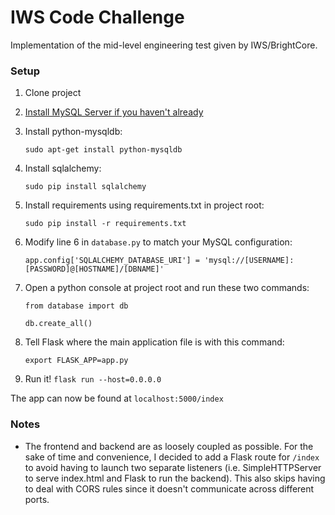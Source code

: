 # IWS Code Challenge 

Implementation of the mid-level engineering test given by IWS/BrightCore.

### Setup

1. Clone project
2. [Install MySQL Server if you haven't already](https://support.rackspace.com/how-to/installing-mysql-server-on-ubuntu/)
3. Install python-mysqldb: 

   `sudo apt-get install python-mysqldb`

4. Install sqlalchemy: 
   
   `sudo pip install sqlalchemy`

5. Install requirements using requirements.txt in project root: 

   `sudo pip install -r requirements.txt`

6. Modify line 6 in `database.py` to match your MySQL configuration:

   `app.config['SQLALCHEMY_DATABASE_URI'] = 'mysql://[USERNAME]:[PASSWORD]@[HOSTNAME]/[DBNAME]'`

7. Open a python console at project root and run these two commands:

   `from database import db`
   
   `db.create_all()`

8. Tell Flask where the main application file is with this command:

   `export FLASK_APP=app.py`

9. Run it!
   `flask run --host=0.0.0.0`

The app can now be found at `localhost:5000/index`

### Notes

* The frontend and backend are as loosely coupled as possible. For the sake of time and convenience, I decided to add a Flask route for `/index` to avoid having to launch two separate listeners (i.e. SimpleHTTPServer to serve index.html and Flask to run the backend). This also skips having to deal with CORS rules since it doesn't communicate across different ports.